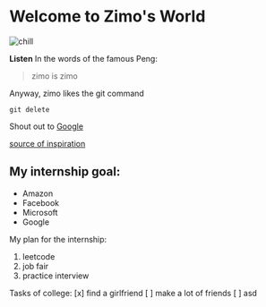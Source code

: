 # Welcome to Zimo's World

![chill](https://static.viget.com/Git-Tips-030718.png?mtime=20180307141454&focal=none)

**Listen** In the words of the famous Peng:
> zimo is zimo

Anyway, zimo likes the git command
```
git delete
```
Shout out to [Google](https://google.com/)

[source of inspiration](README.md)




## My internship goal:
- Amazon
- Facebook
- Microsoft
- Google

My plan for the internship:
1. leetcode
2. job fair
3. practice interview

Tasks of college:
[x] find a girlfriend
[ ] make a lot of friends
[ ] asd